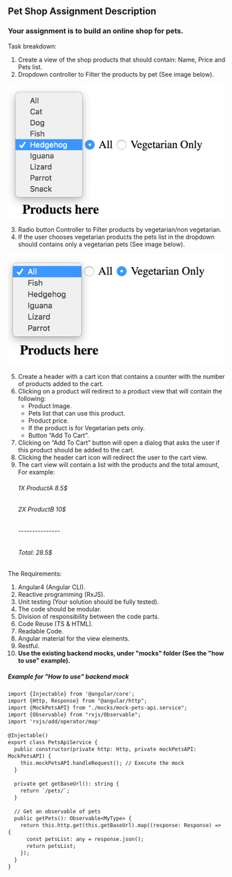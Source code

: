 ## Pet Shop Assignment Description

### Your assignment is to build an online shop for pets.
 
Task breakdown:
1. Create a view of the shop products that should contain: Name, Price and Pets list.
2. Dropdown controller to Filter the products by pet (See image below).

![PetsDropDownList](pets_list_example.png)

3. Radio button Controller to Filter products by vegetarian/non vegetarian.
4. If the user chooses vegetarian products the pets list in the dropdown should contains only a vegetarian pets (See image below).

![VegetarianPetsDropDownList](vegetarian_pets_list_example.png)

5. Create a header with a cart icon that contains a counter 
   with the number of products added to the cart.  
6. Clicking on a product will redirect to a product view that will contain the following: 
    - Product Image.
    - Pets list that can use this product.
    - Product price.
    - If the product is for Vegetarian pets only.
    - Button “Add To Cart”.
7. Clicking on “Add To Cart” button will open a dialog 
   that asks the user if this product should be added to the cart.
8. Clicking the header cart icon will redirect the user to the cart view.
9. The cart view will contain a list with the products and the total amount, For example:
    ###### 1X ProductA 8.5$
    ###### 2X ProductB 10$
    ###### ---------------
    ###### Total: 28.5$

The Requirements:
1. Angular4 (Angular CLI).
2. Reactive programming (RxJS).
3. Unit testing (Your solution should be fully tested).
4. The code should be modular.
5. Division of responsibility between the code parts.
6. Code Reuse (TS & HTML).
7. Readable Code.
8. Angular material for the view elements.
9. Restful.
10. **Use the existing backend mocks, under "mocks" folder (See the "how to use" example).**

##### Example for "How to use" backend mock

```
import {Injectable} from '@angular/core';
import {Http, Response} from "@angular/http";
import {MockPetsAPI} from "./mocks/mock-pets-api.service";
import {Observable} from "rxjs/Observable";
import 'rxjs/add/operator/map'

@Injectable()
export class PetsApiService {
  public constructor(private http: Http, private mockPetsAPI: MockPetsAPI) {
    this.mockPetsAPI.handleRequest(); // Execute the mock
  }

  private get getBaseUrl(): string {
    return `/pets/`;
  }

  // Get an observable of pets
  public getPets(): Observable<MyType> {
    return this.http.get(this.getBaseUrl).map((response: Response) => {
      const petsList: any = response.json();
      return petsList;
    });
  }
}
```
